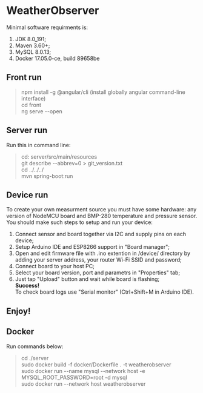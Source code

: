 # WeatherObserver

Minimal software requirments is: <br>
1. JDK 8.0_191; <br>
2. Maven 3.60+; <br>
3. MySQL 8.0.13; <br>
4. Docker 17.05.0-ce, build 89658be <br>

## Front run
> npm install -g @angular/cli (install globally angular command-line interface) <br>
> cd front <br>
> ng serve --open <br>

## Server run
Run this in command line:
> cd: server/src/main/resources <br>
> git describe --abbrev=0 > git_version.txt <br>
> cd ../../../ <br>
> mvn spring-boot:run <br>

## Device run
To create your own measurment source you must have some hardware: any version of NodeMCU board and BMP-280 temperature and pressure sensor.<br>
You should make such steps to setup and run your device:<br>
1. Connect sensor and board together via I2C and supply pins on each device;<br>
2. Setup Arduino IDE and ESP8266 support in "Board manager";<br>
3. Open and edit firmware file with .ino extention in /device/ directory by adding your server address, your router Wi-Fi SSID and password;<br>
4. Connect board to your host PC;<br>
5. Select your board version, port and parametrs in "Properties" tab;<br>
6. Just tap "Upload" button and wait while board is flashing;<br>
**Success!** <br>
To check board logs use "Serial monitor" (Ctrl+Shift+M in Arduino IDE).<br>
## Enjoy!

## Docker
Run commands below:
> cd ./server <br>
 > sudo docker build -f docker/Dockerfile . -t weatherobserver <br>
 > sudo docker run --name mysql --network host -e MYSQL_ROOT_PASSWORD=root -d mysql <br>
 > sudo docker run --network host weatherobserver <br>
